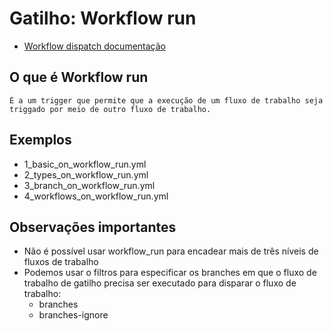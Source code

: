 # Gatilho: Workflow run
- [Workflow dispatch documentação](https://docs.github.com/pt/actions/writing-workflows/choosing-when-your-workflow-runs/events-that-trigger-workflows#workflow_run)

## O que é Workflow run
    É a um trigger que permite que a execução de um fluxo de trabalho seja triggado por meio de outro fluxo de trabalho.
    
## Exemplos
- 1_basic_on_workflow_run.yml
- 2_types_on_workflow_run.yml
- 3_branch_on_workflow_run.yml
- 4_workflows_on_workflow_run.yml

## Observações importantes
- Não é possível usar workflow_run para encadear mais de três níveis de fluxos de trabalho
- Podemos usar o filtros para especificar os branches em que o fluxo de trabalho de gatilho precisa ser executado para disparar o fluxo de trabalho:
    - branches
    - branches-ignore